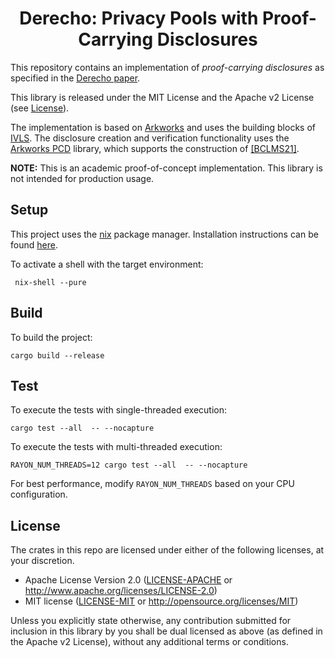 <h1 align="center">Derecho: Privacy Pools with Proof-Carrying Disclosures</h1>

This repository contains an implementation of *proof-carrying disclosures* as specified in the [Derecho paper](https://eprint.iacr.org/2023/273).

This library is released under the MIT License and the Apache v2 License (see [License](#license)).

The implementation is based on [Arkworks](https://github.com/arkworks-rs/) and uses the building blocks of [IVLS](https://github.com/arkworks-rs/ivls). The disclosure creation and verification functionality uses the [Arkworks PCD](https://github.com/arkworks-rs/pcd/) library, which supports the construction of [\[BCLMS21\]](https://eprint.iacr.org/2020/1618).

**NOTE:** This is an academic proof-of-concept implementation. This library is not intended for production usage.

## Setup

This project uses the [nix](https://nixos.org) package manager. Installation instructions can be found [here](https://nixos.org/download.html).

To activate a shell with the target environment:

```
 nix-shell --pure
```

## Build

To build the project:

```
cargo build --release
```

## Test

To execute the tests with single-threaded execution:

```
cargo test --all  -- --nocapture
```

To execute the tests with multi-threaded execution:
```
RAYON_NUM_THREADS=12 cargo test --all  -- --nocapture
```

For best performance, modify `RAYON_NUM_THREADS` based on your CPU configuration.

## License

The crates in this repo are licensed under either of the following licenses, at your discretion.

 * Apache License Version 2.0 ([LICENSE-APACHE](LICENSE-APACHE) or http://www.apache.org/licenses/LICENSE-2.0)
 * MIT license ([LICENSE-MIT](LICENSE-MIT) or http://opensource.org/licenses/MIT)

Unless you explicitly state otherwise, any contribution submitted for inclusion in this library by you shall be dual licensed as above (as defined in the Apache v2 License), without any additional terms or conditions.
